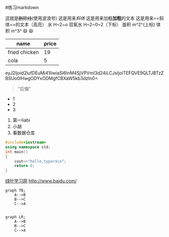#练习markdown

这就是~~删除线~~(使用波浪号)
这是用来*斜体*
这是用来加粗**加粗**的文本
       这是用来==斜体==的文本（高亮）
水 H~2~o
双氧水 H~2~0~2（下标）
面积 m^2^(上标)
体积 m^3^
:smile: :laughing:

name | price
--- | :--
fried chicken | 19
cola | 5

eyJ2Ijoid2lufDEuMi41IiwiaSI6InM4SjVPVmI3d24iLCJsIjoiTEFQVE9QLTJBTzZBSUo0IHwgODYxODMgfCBXaW5kb3dzIn0=

>"后悔"
>

* 1
* 2
* 3
1. 第一liabi
2. 小胡
3. 看数据仓库

```c++
#include<iostream>
using namespace std;
int main()
{
	cout<<"hello,typora\n";
	return 0;
}
```
[绿叶学习网](http://www.baidu.com/)
<http://www.baidu.com/>

<!--流程图-->
```mermaid
graph TB;
	A-->B
	B-->C
	C-->A
```
```mermaid

graph LR;
	A-->B
	B-->C
	C-->A
	
	